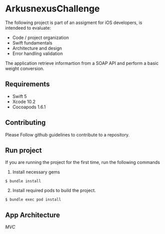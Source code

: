 # ArkusnexusChallenge

The following project is part of an assigment for iOS developers, is intendeed to evaluate:

- Code / project organization
- Swift fundamentals
- Architecture and design
- Error handling validation

The application retrieve informartion from a SOAP API and perform a basic weight conversion.

## Requirements
- Swift 5
- Xcode 10.2
- Cocoapods 1.6.1

## Contributing

Please Follow github guidelines to contribute to a repository.

## Run project
If you are running the project for the first time, run the following commands

1. Install necessary gems
```
$ bundle install
```
2. Install required pods to build the project.
```
$ bundle exec pod install
```

## App Architecture

*MVC*
